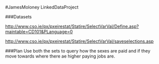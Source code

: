#JamesMoloney LinkedDataProject


###Datasets

http://www.cso.ie/px/pxeirestat/Statire/SelectVarVal/Define.asp?maintable=CD101&PLanguage=0

http://www.cso.ie/px/pxeirestat/Statire/SelectVarVal/saveselections.asp

###Plan
Use both the sets to query how the sexes are paid and if they move
towards where there ae higher paying jobs are.
